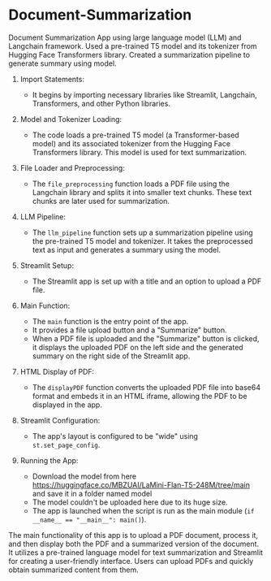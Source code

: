 # Document-Summarization
Document Summarization App using large language model (LLM) and Langchain framework. Used a pre-trained T5 model and its tokenizer from Hugging Face Transformers library. 
Created a summarization pipeline to generate summary using model.

1. Import Statements:
   - It begins by importing necessary libraries like Streamlit, Langchain, Transformers, and other Python libraries.

2. Model and Tokenizer Loading:
   - The code loads a pre-trained T5 model (a Transformer-based model) and its associated tokenizer from the Hugging Face Transformers library.
     This model is used for text summarization.

3. File Loader and Preprocessing:
   - The `file_preprocessing` function loads a PDF file using the Langchain library and splits it into smaller text chunks. These text chunks are later used for
     summarization.

4. LLM Pipeline:
   - The `llm_pipeline` function sets up a summarization pipeline using the pre-trained T5 model and tokenizer. It takes the preprocessed text as input and generates
     a summary using the model.

5. Streamlit Setup:
   - The Streamlit app is set up with a title and an option to upload a PDF file.

6. Main Function:
   - The `main` function is the entry point of the app.
   - It provides a file upload button and a "Summarize" button.
   - When a PDF file is uploaded and the "Summarize" button is clicked, it displays the uploaded PDF on the left side and the generated summary on the right side
     of the Streamlit app.

7. HTML Display of PDF:
   - The `displayPDF` function converts the uploaded PDF file into base64 format and embeds it in an HTML iframe, allowing the PDF to be displayed in the app.

8. Streamlit Configuration:
   - The app's layout is configured to be "wide" using `st.set_page_config`.

9. Running the App:
   - Download the model from here https://huggingface.co/MBZUAI/LaMini-Flan-T5-248M/tree/main and save it in a folder named model
   - The model couldn't be uploaded here due to its huge size.
   - The app is launched when the script is run as the main module (`if __name__ == "__main__": main()`).

The main functionality of this app is to upload a PDF document, process it, and then display both the PDF and a summarized version of the document.
It utilizes a pre-trained language model for text summarization and Streamlit for creating a user-friendly interface. Users can upload PDFs and quickly obtain 
summarized content from them.